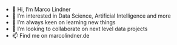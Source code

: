 - 👋 Hi, I’m Marco Lindner
- 👀 I’m interested in Data Science, Artificial Intelligence and more
- 🌱 I’m always keen on learning new things
- 💞️ I’m looking to collaborate on next level data projects
- 📫 Find me on marcolindner.de

